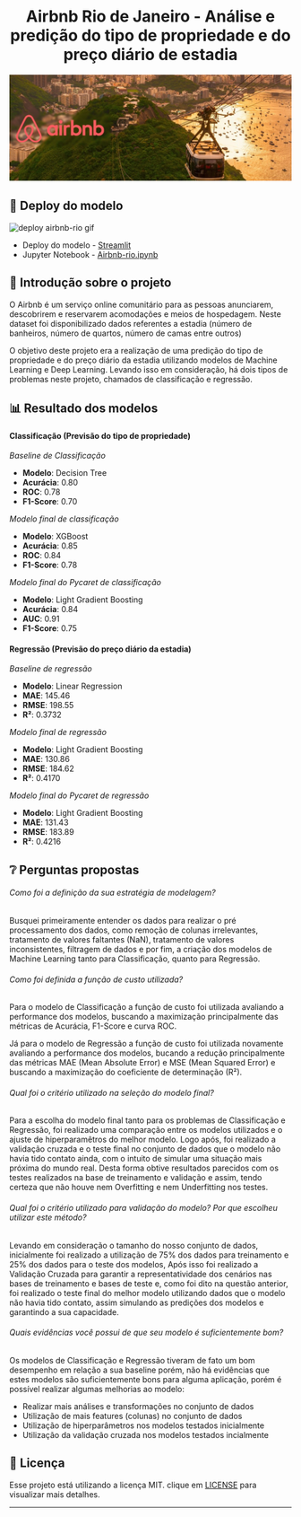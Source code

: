 <h1 align="center">Airbnb Rio de Janeiro - Análise e predição do tipo de propriedade e do preço diário de estadia</h1>
<p align="center">
  <img src="https://github.com/Gttz/airbnb-rio/blob/main/images/airbnb-rio.jpg">
</p>

## :link: Deploy do modelo

![deploy airbnb-rio gif](https://github.com/Gttz/airbnb-rio/blob/main/images/streamlit.gif)

- Deploy do modelo - [Streamlit]()
- Jupyter Notebook - [Airbnb-rio.ipynb]()

## :bookmark_tabs: Introdução sobre o projeto

O Airbnb é um serviço online comunitário para as pessoas anunciarem, descobrirem e reservarem acomodações e meios de hospedagem. Neste dataset foi disponibilizado dados referentes a estadia (número de banheiros, número de quartos, número de camas entre outros)

O objetivo deste projeto era a realização de uma predição do tipo de propriedade e do preço diário da estadia utilizando modelos de Machine Learning e Deep Learning. Levando isso em consideração, há dois tipos de problemas neste projeto, chamados de classificação e regressão.

## :bar_chart: Resultado dos modelos

#### Classificação (Previsão do tipo de propriedade)

*Baseline de Classificação*

* **Modelo**: Decision Tree
* **Acurácia**: 0.80
* **ROC**: 0.78
* **F1-Score**: 0.70

*Modelo final de classificação*

* **Modelo**: XGBoost
* **Acurácia**: 0.85
* **ROC**: 0.84
* **F1-Score**: 0.78

*Modelo final do Pycaret de classificação*

* **Modelo**: Light Gradient Boosting
* **Acurácia**: 0.84
* **AUC**: 0.91
* **F1-Score**: 0.75


#### Regressão (Previsão do preço diário da estadia)

*Baseline de regressão*

* **Modelo**: Linear Regression
* **MAE**: 145.46
* **RMSE**: 198.55
* **R²**: 0.3732

*Modelo final de regressão*

* **Modelo**: Light Gradient Boosting
* **MAE**: 130.86
* **RMSE**: 184.62
* **R²**: 0.4170

*Modelo final do Pycaret de regressão*

* **Modelo**: Light Gradient Boosting
* **MAE**: 131.43
* **RMSE**: 183.89
* **R²**: 0.4216

## :grey_question: Perguntas propostas

###### Como foi a definição da sua estratégia de modelagem?

Busquei primeiramente entender os dados para realizar o pré processamento dos dados, como remoção de colunas irrelevantes, tratamento de valores faltantes (NaN), tratamento de valores inconsistentes, filtragem de dados e por fim, a criação dos modelos de Machine Learning tanto para Classificação, quanto para Regressão.

###### Como foi definida a função de custo utilizada?

Para o modelo de Classificação a função de custo foi utilizada avaliando a performance dos modelos, buscando a maximização principalmente das métricas de Acurácia, F1-Score e curva ROC.

Já para o modelo de Regressão a função de custo foi utilizada novamente avaliando a performance dos modelos, bucando a redução principalmente das métricas MAE (Mean Absolute Error) e MSE (Mean Squared Error) e buscando a maximização do coeficiente de determinação (R²).

###### Qual foi o critério utilizado na seleção do modelo final?

Para a escolha do modelo final tanto para os problemas de Classificação e Regressão, foi realizado uma comparação entre os modelos utilizados e o ajuste de hiperparamêtros do melhor modelo. Logo após, foi realizado a validação cruzada e o teste final no conjunto de dados que o modelo não havia tido contato ainda, com o intuito de simular uma situação mais próxima do mundo real. Desta forma obtive resultados parecidos com os testes realizados na base de treinamento e validação e assim, tendo certeza que não houve nem Overfitting e nem Underfitting nos testes.

###### Qual foi o critério utilizado para validação do modelo? Por que escolheu utilizar este método?

Levando em consideração o tamanho do nosso conjunto de dados, inicialmente foi realizado a utilização de 75% dos dados para treinamento e 25% dos dados para o teste dos modelos, Após isso foi realizado a Validação Cruzada para garantir a representatividade dos cenários nas bases de treinamento e bases de teste e, como foi dito na questão anterior, foi realizado o teste final do melhor modelo utilizando dados que o modelo não havia tido contato, assim simulando as predições dos modelos e garantindo a sua capacidade.

###### Quais evidências você possui de que seu modelo é suficientemente bom?

Os modelos de Classificação e Regressão tiveram de fato um bom desempenho em relação a sua baseline porém, não há evidências que estes modelos são suficientemente bons para alguma aplicação, porém é possível realizar algumas melhorias ao modelo:

- Realizar mais análises e transformações no conjunto de dados
- Utilização de mais features (colunas) no conjunto de dados
- Utilização de hiperparâmetros nos modelos testados inicialmente
- Utilização da validação cruzada nos modelos testados incialmente

## :memo: Licença

Esse projeto está utilizando a licença MIT. clique em [LICENSE](https://github.com/Gttz/airbnb-rio/blob/main/LICENSE) para visualizar mais detalhes.

---
